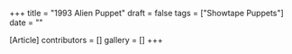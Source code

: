 +++
title = "1993 Alien Puppet"
draft = false
tags = ["Showtape Puppets"]
date = ""

[Article]
contributors = []
gallery = []
+++